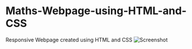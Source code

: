 # Maths-Webpage-using-HTML-and-CSS
Responsive Webpage created using HTML and CSS
![Screenshot](https://user-images.githubusercontent.com/69393822/121828326-e1e9cf00-ccdc-11eb-9a01-331cad32e4d5.PNG)
